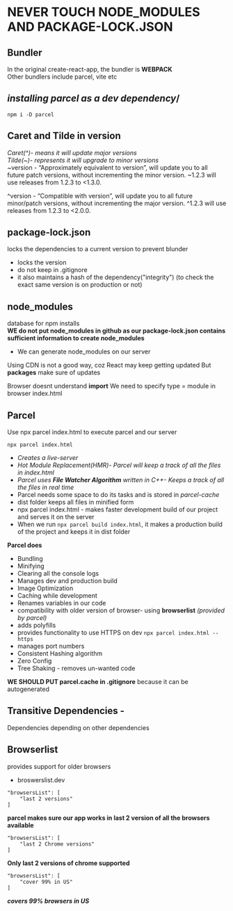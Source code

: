 # NEVER TOUCH NODE_MODULES AND PACKAGE-LOCK.JSON
## Bundler
In the original create-react-app, the bundler is **WEBPACK**\
Other bundlers include parcel, vite etc

## ***installing parcel as a dev dependency***/
```
npm i -D parcel
```

## Caret and Tilde in version
*Caret(^)- means it will update major versions*\
*Tilde(~)- represents it will upgrade to minor versions*\
~version - “Approximately equivalent to version”, will update you to all future patch versions, without incrementing the minor version. ~1.2.3 will use releases from 1.2.3 to <1.3.0.

^version - “Compatible with version”, will update you to all future minor/patch versions, without incrementing the major version. ^1.2.3 will use releases from 1.2.3 to <2.0.0.

## package-lock.json
locks the dependencies to a current version to prevent blunder
- locks the version
- do not keep in .gitignore
- it also maintains a hash of the dependency("integrity") (to check the exact same version is on production or not)

## node_modules
database for npm installs\
**WE do not put node_modules in github as our package-lock.json contains sufficient information to create node_modules**
- We can generate node_modules on our server

Using CDN is not a good way, coz React may keep getting updated But **packages** make sure of updates

Browser doesnt understand **import**
We need to specify type = module in browser index.html

## Parcel
Use npx parcel index.html to execute parcel and our server
```
npx parcel index.html
```
- *Creates a live-server*
- *Hot Module Replacement(HMR)- Parcel will keep a track of all the files in index.html*
- *Parcel uses **File Watcher Algorithm** written in C++- Keeps a track of all the files in real time*
- Parcel needs some space to do its tasks and is stored in *parcel-cache*
- dist folder keeps all files in minified form
- npx parcel index.html - makes faster development build of our project and serves it on the server
- When we run ```npx parcel build index.html```, it makes a production build of the project and keeps it in dist folder

**Parcel does**
- Bundling
- Minifying
- Clearing all the console logs
- Manages dev and production build
- Image Optimization
- Caching while development
- Renames variables in our code
- compatibility with older version of browser- using **browserlist** *(provided by parcel)*
- adds polyfills
- provides functionality to use HTTPS on dev
```npx parcel index.html --https```
- manages port numbers
- Consistent Hashing algorithm
- Zero Config
- Tree Shaking - removes un-wanted code

**WE SHOULD PUT parcel.cache in .gitignore** because it can be autogenerated

## Transitive Dependencies - 
Dependencies depending on other dependencies 

## Browserlist
provides support for older browsers
- broswerslist.dev
```
"browsersList": [
    "last 2 versions"
]
```
**parcel makes sure our app works in last 2 version of all the browsers available**
```
"browsersList": [
    "last 2 Chrome versions"
]
```
**Only last 2 versions of chrome supported**

```
"browsersList": [
    "cover 99% in US"
]
```
***covers 99% browsers in US***


